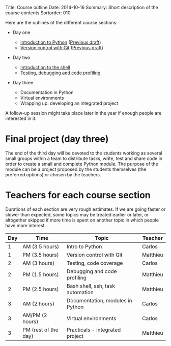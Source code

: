 Title: Course outline
Date: 2014-10-16
Summary: Short description of the course contents
Sortorder: 010

Here are the outlines of the different course sections:

- Day one
    + [Introduction to Python](https://github.com/mdjbru-teaching-material/turku_course/blob/master/course-material/introduction-to-python/intro_python.md)
      ([Previous draft]({filename}course-outline_010_introduction-to-python.md))
    + [Version control with Git](https://github.com/mdjbru-teaching-material/turku_course/blob/master/course-material/version-control-with-git/intro-git.md)
	  ([Previous draft]({filename}course-outline_020_version-control-with-git.md))

- Day two
    + [Introduction to the shell]({filename}course-outline_030_introduction-shell.md)
    + [Testing, debugging and code profiling]({filename}course-outline_040_testing-debugging-profiling.md)

- Day three
    + Documentation in Python
    + Virtual environments
    + Wrapping up: developing an integrated project

A follow-up session might take place later in the year if enough people are
interested in it.

# Final project (day three)

The end of the third day will be devoted to the students working as several
small groups within a team to distribute tasks, write, test and share code in
order to create a small and complete Python module. The purpose of the module
can be a project proposed by the students themselves (the preferred options) or
chosen by the teachers.

# Teachers for each course section

Durations of each section are very rough estimates. If we are going faster or
slower than expected, some topics may be treated earlier or later, or
altogether skipped if more time is spent on another topic in which people have
more interest.

 Day | Time                 | Topic                            | Teacher
-----|----------------------|----------------------------------|----------
   1 | AM (3.5 hours)       | Intro to Python                  | Carlos
   1 | PM (3.5 hours)       | Version control with Git         | Matthieu 
   2 | AM (3 hours)         | Testing, code coverage           | Carlos
   2 | PM (1.5 hours)       | Debugging and code profiling     | Matthieu 
   2 | PM (2.5 hours)       | Bash shell, ssh, task automation | Matthieu 
   3 | AM (2 hours)         | Documentation, modules in Python | Carlos
   3 | AM/PM (2 hours)      | Virtual environments             | Carlos
   3 | PM (rest of the day) | Practicals - integrated project  | Matthieu 



